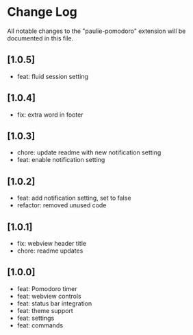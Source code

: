 # Change Log

All notable changes to the "paulie-pomodoro" extension will be documented in this file.

## [1.0.5]

- feat: fluid session setting

## [1.0.4]

- fix: extra word in footer

## [1.0.3]

- chore: update readme with new notification setting
- feat: enable notification setting

## [1.0.2]

- feat: add notification setting, set to false
- refactor: removed unused code

## [1.0.1]

- fix: webview header title
- chore: readme updates

## [1.0.0]

- feat: Pomodoro timer
- feat: webview controls
- feat: status bar integration
- feat: theme support
- feat: settings
- feat: commands
